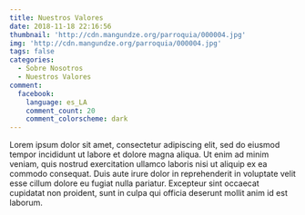 ```yaml
---
title: Nuestros Valores
date: 2018-11-18 22:16:56
thumbnail: 'http://cdn.mangundze.org/parroquia/000004.jpg'
img: 'http://cdn.mangundze.org/parroquia/000004.jpg'
tags: false
categories:
  - Sobre Nosotros
  - Nuestros Valores
comment:
  facebook:
    language: es_LA
    comment_count: 20
    comment_colorscheme: dark
---
```


Lorem ipsum dolor sit amet, consectetur adipiscing elit, sed do eiusmod tempor incididunt ut labore et dolore magna aliqua. Ut enim ad minim veniam, quis nostrud exercitation ullamco laboris nisi ut aliquip ex ea commodo consequat. Duis aute irure dolor in reprehenderit in voluptate velit esse cillum dolore eu fugiat nulla pariatur. Excepteur sint occaecat cupidatat non proident, sunt in culpa qui officia deserunt mollit anim id est laborum.